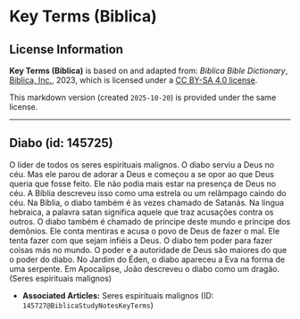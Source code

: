 # Key Terms (Biblica)

## License Information

**Key Terms (Biblica)** is based on and adapted from: _Biblica Bible Dictionary_, [Biblica, Inc.](https://www.biblica.com/), 2023, which is licensed under a [CC BY-SA 4.0 license](https://creativecommons.org/licenses/by-sa/4.0/legalcode.en).

This markdown version (created `2025-10-20`) is provided under the same license.



--------------------------------

## Diabo (id: 145725)

O líder de todos os seres espirituais malignos. O diabo serviu a Deus no céu. Mas ele parou de adorar a Deus e começou a se opor ao que Deus queria que fosse feito. Ele não podia mais estar na presença de Deus no céu. A Bíblia descreveu isso como uma estrela ou um relâmpago caindo do céu. Na Bíblia, o diabo também é às vezes chamado de Satanás. Na língua hebraica, a palavra satan significa aquele que traz acusações contra os outros. O diabo também é chamado de príncipe deste mundo e príncipe dos demônios. Ele conta mentiras e acusa o povo de Deus de fazer o mal. Ele tenta fazer com que sejam infiéis a Deus. O diabo tem poder para fazer coisas más no mundo. O poder e a autoridade de Deus são maiores do que o poder do diabo. No Jardim do Éden, o diabo apareceu a Eva na forma de uma serpente. Em Apocalipse, João descreveu o diabo como um dragão. (Seres espirituais malignos)

* **Associated Articles:** Seres espirituais malignos (ID: `145727@BiblicaStudyNotesKeyTerms`)

